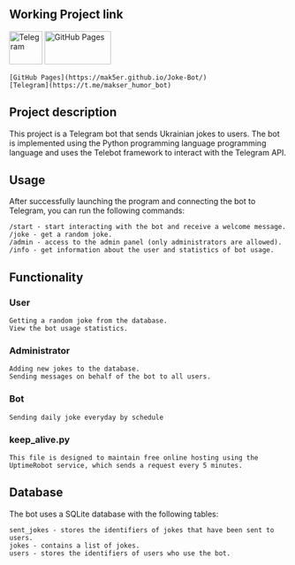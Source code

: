 ## Working Project link
<a href="https://t.me/makser_humor_bot" target="_blank" rel="noreferrer"> <img src="https://www.vectorlogo.zone/logos/telegram/telegram-tile.svg" alt="Telegram" width="60" height="60"/></a> 
<a href="https://mak5er.github.io/Joke-Bot/" target="_blank" rel="noreferrer"> <img src="https://theaveragenz.com/wp-content/uploads/2021/07/3uy5od7tw2jf4fh7ldlv-800x400.jpeg" alt="GitHub Pages" width="120" height="60"/></a> 

    [GitHub Pages](https://mak5er.github.io/Joke-Bot/)
    [Telegram](https://t.me/makser_humor_bot)
    

## Project description

This project is a Telegram bot that sends Ukrainian jokes to users. The bot is implemented using the Python programming language
programming language and uses the Telebot framework to interact with the Telegram API.

## Usage

After successfully launching the program and connecting the bot to Telegram, you can run the following commands:

    /start - start interacting with the bot and receive a welcome message.
    /joke - get a random joke.
    /admin - access to the admin panel (only administrators are allowed).
    /info - get information about the user and statistics of bot usage.

## Functionality

### User

    Getting a random joke from the database.
    View the bot usage statistics.

### Administrator

    Adding new jokes to the database.
    Sending messages on behalf of the bot to all users.

### Bot
    Sending daily joke everyday by schedule

### keep_alive.py
    This file is designed to maintain free online hosting using the UptimeRobot service, which sends a request every 5 minutes.

## Database

The bot uses a SQLite database with the following tables:

    sent_jokes - stores the identifiers of jokes that have been sent to users.
    jokes - contains a list of jokes.
    users - stores the identifiers of users who use the bot.

